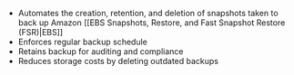 - Automates the creation, retention, and deletion of snapshots taken to back up Amazon [[EBS Snapshots, Restore, and Fast Snapshot Restore (FSR)|EBS]]
- Enforces regular backup schedule
- Retains backup for auditing and compliance
- Reduces storage costs by deleting outdated backups